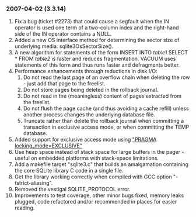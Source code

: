 ### 2007\-04\-02 (3\.3\.14\)

1. Fix a bug (ticket \#2273\)
 that could cause a segfault when the IN operator
 is used one term of a two\-column index and the right\-hand side of
 the IN operator contains a NULL.
2. Added a new OS interface method for determining the sector size
 of underlying media: sqlite3OsSectorSize().
3. A new algorithm for statements of the form
 INSERT INTO *table1* SELECT \* FROM *table2*
 is faster and reduces fragmentation. VACUUM uses statements of
 this form and thus runs faster and defragments better.
4. Performance enhancements through reductions in disk I/O:
	1. Do not read the last page of an overflow chain when
	 deleting the row \- just add that page to the freelist.
	2. Do not store pages being deleted in the
	 rollback journal.
	3. Do not read in the (meaningless) content of
	 pages extracted from the freelist.
	4. Do not flush the page cache (and thus avoiding
	 a cache refill) unless another process changes the underlying
	 database file.
	5. Truncate rather than delete the rollback journal when committing
	 a transaction in exclusive access mode, or when committing the TEMP
	 database.
5. Added support for exclusive access mode using
 ["PRAGMA locking\_mode\=EXCLUSIVE"](pragma.html#pragma_locking_mode)
6. Use heap space instead of stack space for large buffers in the
 pager \- useful on embedded platforms with stack\-space
 limitations.
7. Add a makefile target "sqlite3\.c" that builds an amalgamation containing
 the core SQLite library C code in a single file.
8. Get the library working correctly when compiled
 with GCC option "\-fstrict\-aliasing".
9. Removed the vestigal SQLITE\_PROTOCOL error.
10. Improvements to test coverage, other minor bugs fixed,
 memory leaks plugged,
 code refactored and/or recommended in places for easier reading.




